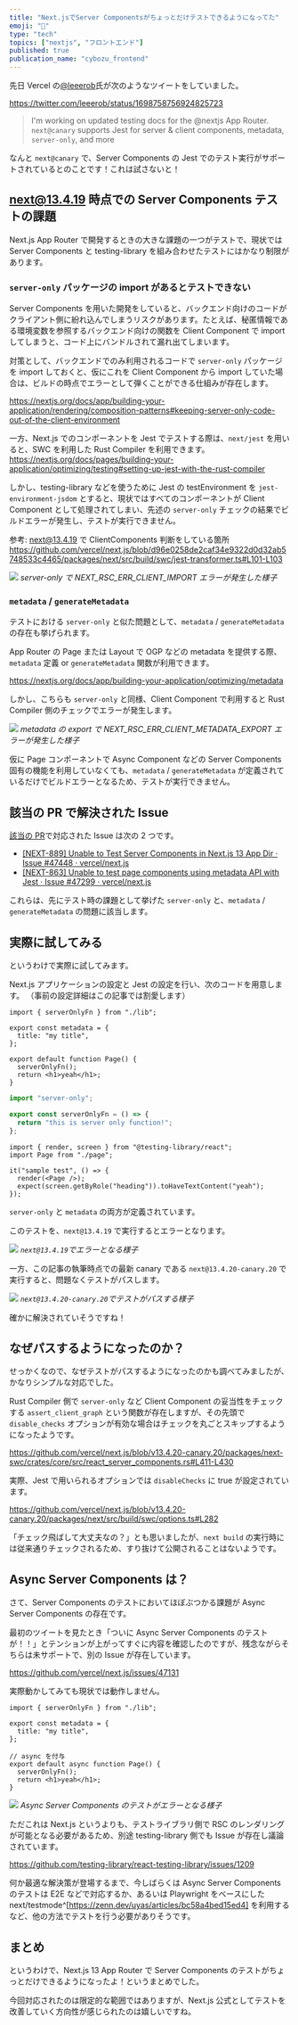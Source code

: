 ```yaml
---
title: "Next.jsでServer Componentsがちょっとだけテストできるようになってた"
emoji: "🐤"
type: "tech"
topics: ["nextjs", "フロントエンド"]
published: true
publication_name: "cybozu_frontend"
---
```


先日 Vercel の[@leeerob](https://twitter.com/leeerob)氏が次のようなツイートをしていました。

https://twitter.com/leeerob/status/1698758756924825723

> I'm working on updated testing docs for the @nextjs App Router.
> `next@canary` supports Jest for server & client components, metadata, `server-only`, and more

なんと `next@canary` で、Server Components の Jest でのテスト実行がサポートされているとのことです！これは試さないと！

## next@13.4.19 時点での Server Components テストの課題

Next.js App Router で開発するときの大きな課題の一つがテストで、現状では Server Components と testing-library を組み合わせたテストにはかなり制限があります。

### `server-only` パッケージの import があるとテストできない

Server Components を用いた開発をしていると、バックエンド向けのコードがクライアント側に紛れ込んでしまうリスクがあります。たとえば、秘匿情報である環境変数を参照するバックエンド向けの関数を Client Component で import してしまうと、コード上にバンドルされて漏れ出てしまいます。

対策として、バックエンドでのみ利用されるコードで `server-only` パッケージを import しておくと、仮にこれを Client Component から import していた場合は、ビルドの時点でエラーとして弾くことができる仕組みが存在します。

https://nextjs.org/docs/app/building-your-application/rendering/composition-patterns#keeping-server-only-code-out-of-the-client-environment

一方、Next.js でのコンポーネントを Jest でテストする際は、`next/jest` を用いると、SWC を利用した Rust Compiler を利用できます。
https://nextjs.org/docs/pages/building-your-application/optimizing/testing#setting-up-jest-with-the-rust-compiler

しかし、testing-library などを使うために Jest の testEnvironment を `jest-environment-jsdom` とすると、現状ではすべてのコンポーネントが Client Component として処理されてしまい、先述の `server-only` チェックの結果でビルドエラーが発生し、テストが実行できません。

参考: next@13.4.19 で ClientComponents 判断をしている箇所
https://github.com/vercel/next.js/blob/d96e0258de2caf34e9322d0d32ab5748533c4465/packages/next/src/build/swc/jest-transformer.ts#L101-L103

![](/images/rsc-test/server-component-failure.png)
_server-only で NEXT_RSC_ERR_CLIENT_IMPORT エラーが発生した様子_

### `metadata` / `generateMetadata`

テストにおける `server-only` と似た問題として、`metadata` / `generateMetadata` の存在も挙げられます。

App Router の Page または Layout で OGP などの metadata を提供する際、`metadata` 定義 or `generateMetadata` 関数が利用できます。

https://nextjs.org/docs/app/building-your-application/optimizing/metadata

しかし、こちらも `server-only` と同様、Client Component で利用すると Rust Compiler 側のチェックでエラーが発生します。

![](/images/rsc-test/metadata-failure.png)
_metadata の export で NEXT_RSC_ERR_CLIENT_METADATA_EXPORT エラーが発生した様子_

仮に Page コンポーネントで Async Component などの Server Components 固有の機能を利用していなくても、`metadata` / `generateMetadata` が定義されているだけでビルドエラーとなるため、テストが実行できません。

## 該当の PR で解決された Issue

[該当の PR](https://github.com/vercel/next.js/pull/54891)で対応された Issue は次の 2 つです。

- [\[NEXT-889\] Unable to Test Server Components in Next.js 13 App Dir · Issue #47448 · vercel/next.js](https://github.com/vercel/next.js/issues/47448)
- [\[NEXT-863\] Unable to test page components using metadata API with Jest · Issue #47299 · vercel/next.js](https://github.com/vercel/next.js/issues/47299)

これらは、先にテスト時の課題として挙げた `server-only` と、`metadata` / `generateMetadata` の問題に該当します。

## 実際に試してみる

というわけで実際に試してみます。

Next.js アプリケーションの設定と Jest の設定を行い、次のコードを用意します。
（事前の設定詳細はこの記事では割愛します）

```tsx:Page.tsx
import { serverOnlyFn } from "./lib";

export const metadata = {
  title: "my title",
};

export default function Page() {
  serverOnlyFn();
  return <h1>yeah</h1>;
}
```

```ts:lib.ts
import "server-only";

export const serverOnlyFn = () => {
  return "this is server only function!";
};
```

```tsx:Page.test.tsx
import { render, screen } from "@testing-library/react";
import Page from "./page";

it("sample test", () => {
  render(<Page />);
  expect(screen.getByRole("heading")).toHaveTextContent("yeah");
});
```

`server-only` と `metadata` の両方が定義されています。

このテストを、`next@13.4.19` で実行するとエラーとなります。

![](/images/rsc-test/latest-failure.png)
_`next@13.4.19`でエラーとなる様子_

一方、この記事の執筆時点での最新 canary である `next@13.4.20-canary.20` で実行すると、問題なくテストがパスします。

![](/images/rsc-test/canary-success.png)
_`next@13.4.20-canary.20`でテストがパスする様子_

確かに解決されていそうですね！

## なぜパスするようになったのか？

せっかくなので、なぜテストがパスするようになったのかも調べてみましたが、かなりシンプルな対応でした。

Rust Compiler 側で `server-only` など Client Component の妥当性をチェックする `assert_client_graph` という関数が存在しますが、その先頭で `disable_checks` オプションが有効な場合はチェックを丸ごとスキップするようになったようです。

https://github.com/vercel/next.js/blob/v13.4.20-canary.20/packages/next-swc/crates/core/src/react_server_components.rs#L411-L430

実際、Jest で用いられるオプションでは `disableChecks` に true が設定されています。

https://github.com/vercel/next.js/blob/v13.4.20-canary.20/packages/next/src/build/swc/options.ts#L282

「チェック飛ばして大丈夫なの？」とも思いましたが、`next build` の実行時には従来通りチェックされるため、すり抜けて公開されることはないようです。

## Async Server Components は？

さて、Server Components のテストにおいてほぼぶつかる課題が Async Server Components の存在です。

最初のツイートを見たとき「ついに Async Server Components のテストが！！」とテンションが上がってすぐに内容を確認したのですが、残念ながらそちらは未サポートで、別の Issue が存在しています。

https://github.com/vercel/next.js/issues/47131

実際動かしてみても現状では動作しません。

```tsx:page.tsx(Async Server Components)
import { serverOnlyFn } from "./lib";

export const metadata = {
  title: "my title",
};

// async を付与
export default async function Page() {
  serverOnlyFn();
  return <h1>yeah</h1>;
}
```

![](/images/rsc-test/error-async.png)
_Async Server Components のテストがエラーとなる様子_

ただこれは Next.js というよりも、テストライブラリ側で RSC のレンダリングが可能となる必要があるため、別途 testing-library 側でも Issue が存在し議論されています。

https://github.com/testing-library/react-testing-library/issues/1209

何か最適な解決策が登場するまで、今しばらくは Async Server Components のテストは E2E などで対応するか、あるいは Playwright をベースにした next/testmode^[https://zenn.dev/uyas/articles/bc58a4bed15ed4] を利用するなど、他の方法でテストを行う必要がありそうです。

## まとめ

というわけで、Next.js 13 App Router で Server Components のテストがちょっとだけできるようになったよ！というまとめでした。

今回対応されたのは限定的な範囲ではありますが、Next.js 公式としてテストを改善していく方向性が感じられたのは嬉しいですね。
